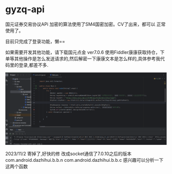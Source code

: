 # gyzq-api
国元证券交易协议APi
加密的算法使用了SM4国密加密。CV了出来，都可以 正常使用了。

目前只完成了登录功能，懒==

如果需要开发其他功能，请下载国元点金 ver7.0.6
使用Fiddler康康获取持仓，下单等其他操作是怎么发送请求的,然后解密一下康康文本是怎么样的,具体参考我代码里的登录,都差不多.

![avatar](1.png)


2023/11/2
寄掉了,好快的修
改成socket通信了7.0.10之后的版本
com.android.dazhihui.b.b.n
com.android.dazhihui.b.b.c
感兴趣可以分析一下这两个函数
